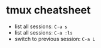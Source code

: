 # tmux cheatsheet

* list all sessions: `C-a s`
* list all sessions: `C-a :ls`
* switch to previous session: `C-a L`



